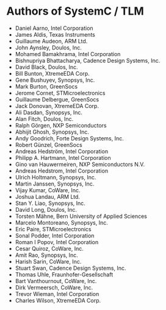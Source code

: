 Authors of SystemC / TLM
========================

 *  Daniel Aarno,                Intel Corporation
 *  James Aldis,                 Texas Instruments
 *  Guillaume Audeon,            ARM Ltd.
 *  John Aynsley,                Doulos, Inc.
 *  Mohamed Bamakhrama,          Intel Corporation
 *  Bishnupriya Bhattacharya,    Cadence Design Systems, Inc.
 *  David Black,                 Doulos, Inc.
 *  Bill Bunton,                 XtremeEDA Corp.
 *  Gene Bushuyev,               Synopsys, Inc.
 *  Mark Burton,                 GreenSocs
 *  Jerome Cornet,               STMicroelectronics
 *  Guillaume Delbergue,         GreenSocs
 *  Jack Donovan,                XtremeEDA Corp.
 *  Ali Dasdan,                  Synopsys, Inc.
 *  Alan Fitch,                  Doulos, Inc.
 *  Ralph Görgen,                NXP Semiconductors
 *  Abhijit Ghosh,               Synopsys, Inc.
 *  Andy Goodrich,               Forte Design Systems, Inc.
 *  Robert Günzel,               GreenSocs
 *  Andreas Hedström,            Intel Corporation
 *  Philipp A. Hartmann,         Intel Corporation
 *  Gino van Hauwermeiren,       NXP Semiconductors N.V.
 *  Andreas Hedstrom,            Intel Corporation
 *  Ulrich Holtmann,             Synopsys, Inc.
 *  Martin Janssen,              Synopsys, Inc.
 *  Vijay Kumar,                 CoWare, Inc.
 *  Joshua Landau,               ARM Ltd.
 *  Stan Y. Liao,                Synopsys, Inc.
 *  David Long,                  Doulos, Inc.
 *  Torsten Mähne,               Bern University of Applied Sciences
 *  Marcelo Montoreano,          Synopsys, Inc.
 *  Eric Paire,                  STMicroelectronics
 *  Sonal Podder,                Intel Corporation
 *  Roman I Popov,               Intel Corporation
 *  Cesar Quiroz,                CoWare, Inc.
 *  Amit Rao,                    Synopsys, Inc.
 *  Harish Sarin,                CoWare, Inc.
 *  Stuart Swan,                 Cadence Design Systems, Inc.
 *  Thomas Uhle,                 Fraunhofer-Gesellschaft
 *  Bart Vanthournout,           CoWare, Inc.
 *  Dirk Vermeersch,             CoWare, Inc.
 *  Trevor Wieman,               Intel Corporation
 *  Charles Wilson,              XtremeEDA Corp.
